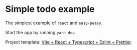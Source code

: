 # Simple todo example

The simplest example of `react` and `easy-peasy`.

Start the app by running `yarn dev`.

Project template: [Vite + React + Typescript + Eslint + Prettier](https://github.com/TheSwordBreaker/vite-reactts-eslint-prettier).
